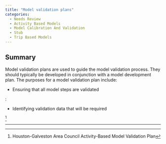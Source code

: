 ```yaml
---
title: "Model validation plans"
categories:
  - Needs Review
  - Activity Based Models
  - Model Calibration And Validation
  - Stub
  - Trip Based Models
---
```


Summary
-------

Model validation plans are used to guide the model validation process. They should typically be developed in conjunction with a model development plan. The purposes for a model validation plan include:

-   Ensuring that all model steps are validated

:   

-   Identifying validation data that will be required

[^1]

------------------------------------------------------------------------

[^1]: Houston-Galveston Area Council Activity-Based Model Validation Plan


